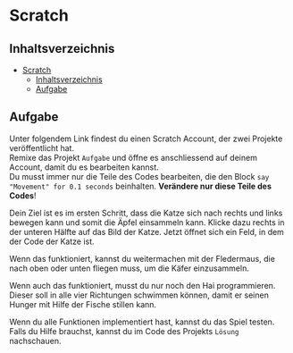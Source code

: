 # Scratch

## Inhaltsverzeichnis

- [Scratch](#scratch)
  - [Inhaltsverzeichnis](#inhaltsverzeichnis)
  - [Aufgabe](#aufgabe)

## Aufgabe

Unter folgendem Link findest du einen Scratch Account, der zwei Projekte veröffentlicht hat.  
Remixe das Projekt `Aufgabe` und öffne es anschliessend auf deinem Account, damit du es bearbeiten kannst.  
Du musst immer nur die Teile des Codes bearbeiten, die den Block `say "Movement" for 0.1 seconds` beinhalten. **Verändere nur diese Teile des Codes**!

Dein Ziel ist es im ersten Schritt, dass die Katze sich nach rechts und links bewegen kann und somit die Äpfel einsammeln kann. Klicke dazu rechts in der unteren Hälfte auf das Bild der Katze. Jetzt öffnet sich ein Feld, in dem der Code der Katze ist.

Wenn das funktioniert, kannst du weitermachen mit der Fledermaus, die nach oben oder unten fliegen muss, um die Käfer einzusammeln.

Wenn auch das funktioniert, musst du nur noch den Hai programmieren. Dieser soll in alle vier Richtungen schwimmen können, damit er seinen Hunger mit Hilfe der Fische stillen kann.

Wenn du alle Funktionen implementiert hast, kannst du das Spiel testen.  
Falls du Hilfe brauchst, kannst du im Code des Projekts `Lösung` nachschauen.